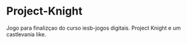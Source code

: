 # Project-Knight
Jogo para finalizçao do curso iesb-jogos digitais. 
Project Knight e um castlevania like.
